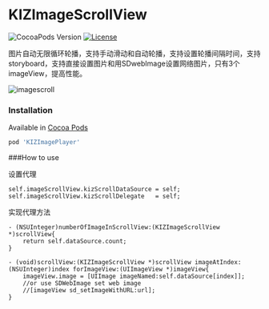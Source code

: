 KIZImageScrollView
==================

![CocoaPods Version](https://img.shields.io/cocoapods/v/KIZImagePlayer.svg?style=flat)
[![License](https://img.shields.io/github/license/zziking/KIZImagePlayer.svg?style=flat)](https://github.com/zziking/KIZImagePlayer/blob/master/LICENSE)

图片自动无限循环轮播，支持手动滑动和自动轮播，支持设置轮播间隔时间，支持storyboard，支持直接设置图片和用SDwebImage设置网络图片，只有3个imageView，提高性能。

![imagescroll](http://7xjsf4.com1.z0.glb.clouddn.com/git_kizImageScrollview_1.gif)

### Installation

Available in [Cocoa Pods](http://cocoapods.org/?q=KIZImagePlayer)
```ruby
pod 'KIZImagePlayer'
```


###How to use

设置代理

```
self.imageScrollView.kizScrollDataSource = self;
self.imageScrollView.kizScrollDelegate   = self;
```

实现代理方法

```
- (NSUInteger)numberOfImageInScrollView:(KIZImageScrollView *)scrollView{
    return self.dataSource.count;
}

- (void)scrollView:(KIZImageScrollView *)scrollView imageAtIndex:(NSUInteger)index forImageView:(UIImageView *)imageView{
    imageView.image = [UIImage imageNamed:self.dataSource[index]];
    //or use SDWebImage set web image
    //[imageView sd_setImageWithURL:url];
}

```
